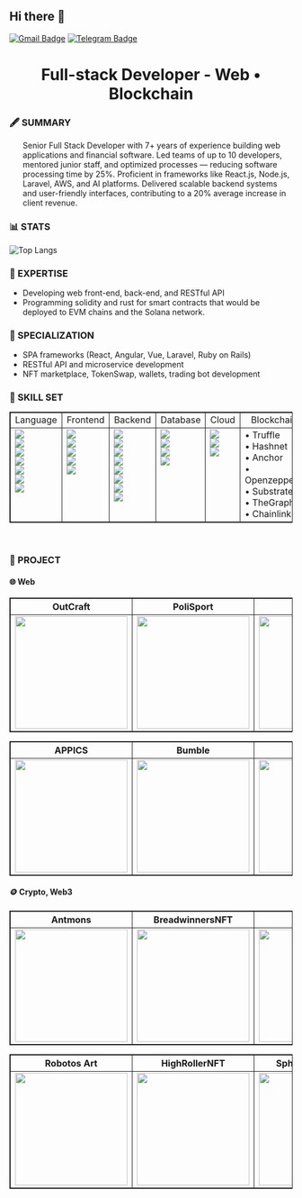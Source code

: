 ## Hi there 👋

[![Gmail Badge](https://img.shields.io/badge/-Gmail-c14438?style=flat-square&logo=Gmail&logoColor=white&link=mailto:cn.corestar@gmail.com)](mailto:KingStar365.21@gmail.com)
[![Telegram Badge](https://img.shields.io/badge/-Telegram-3495eb?style=flat-square&logo=Telegram&logoColor=white&link=https://t.me/proengindev)](https://t.me/proengindev)

<h1 align="center">
  <strong>
    Full-stack Developer - Web • Blockchain
  </strong>
</h2>

<h3><strong>🖋️ SUMMARY</strong></h3>
  <ul>
    <p>
      Senior Full Stack Developer with 7+ years of experience building web applications and financial software. Led teams of up to 10 developers, mentored junior staff, and optimized processes — reducing software processing time by 25%. Proficient in frameworks like React.js, Node.js, Laravel, AWS, and AI platforms. Delivered scalable backend systems and user-friendly interfaces, contributing to a 20% average increase in client revenue.
    </p>
  </ul>

<h3><strong>📊 STATS</strong></h3>
      
![Top Langs](https://github-readme-stats.vercel.app/api/top-langs/?username=prodevcn&hide=TeX&layout=compact&theme=tokyonight)

<h3><strong>🥼 EXPERTISE</strong></h3>
  <ul>
    <li>Developing web front-end, back-end, and RESTful API</li>
    <li>Programming solidity and rust for smart contracts that would be deployed to EVM chains and the Solana network. </li>
  </ul>

<h3><strong>🌟 SPECIALIZATION</strong></h3>
  <ul>
    <li>SPA frameworks (React, Angular, Vue, Laravel, Ruby on Rails)</li>
    <li>RESTful API and microservice development</li>
    <li>NFT marketplace, TokenSwap, wallets, trading bot development</li>
  </ul>
<h3><strong>🔮 SKILL SET</strong></h3>
  <table width="100%" style="border: 1px solid">
    <thead align="center">
      <tr style="border: 1px solid">
        <td style="border: 1px solid">Language</td>
        <td style="border: 1px solid">Frontend</td>
        <td style="border: 1px solid">Backend</td>
        <td style="border: 1px solid">Database</td>
        <td style="border: 1px solid">Cloud</td>
        <td style="border: 1px solid">Blockchain</td>
      </tr>
    </thead>
    <tbody>
      <tr>
        <td valign="top" style="border: 1px solid">
            <img src="https://img.shields.io/badge/JavaScript-323330?style=for-the-badge&logo=javascript&logoColor=F7DF1E" /><br />
            <img src="https://img.shields.io/badge/PHP-777BB4?style=for-the-badge&logo=php&logoColor=white" /><br />
            <img src="https://img.shields.io/badge/Angular-DD0031?style=for-the-badge&logo=angular&logoColor=white" /><br />
            <img src="https://img.shields.io/badge/Python-FFD43B?style=for-the-badge&logo=python&logoColor=blue" /><br />
            <img src="https://img.shields.io/badge/Ruby-CC342D?style=for-the-badge&logo=ruby&logoColor=white" /><br />
            <img src="https://img.shields.io/badge/Rust-black?style=for-the-badge&logo=rust&logoColor=#E57324" /><br />
            <img src="https://img.shields.io/badge/TypeScript-007ACC?style=for-the-badge&logo=typescript&logoColor=white" /><br />
        </td>
        <td valign="top" style="border: 1px solid">
            <img src="https://img.shields.io/badge/Angular-DD0031?style=for-the-badge&logo=angular&logoColor=white" /><br />
            <img src="https://img.shields.io/badge/React-20232A?style=for-the-badge&logo=react&logoColor=61DAFB" /><br />
            <img src="https://img.shields.io/badge/next%20js-000000?style=for-the-badge&logo=nextdotjs&logoColor=white" /><br />
            <img src="https://img.shields.io/badge/Vue%20js-35495E?style=for-the-badge&logo=vuedotjs&logoColor=4FC08D" /><br />
            <img src="https://img.shields.io/badge/Electron-2B2E3A?style=for-the-badge&logo=electron&logoColor=9FEAF9" /><br />
        </td>
         <td valign="top" style="border: 1px solid">
            <img src="https://img.shields.io/badge/Node%20js-339933?style=for-the-badge&logo=nodedotjs&logoColor=white" /><br />
            <img src="https://img.shields.io/badge/PHP-777BB4?style=for-the-badge&logo=php&logoColor=white" /><br />
            <img src="https://img.shields.io/badge/Express%20js-000000?style=for-the-badge&logo=express&logoColor=white" /><br />
            <img src="https://img.shields.io/badge/nestjs-E0234E?style=for-the-badge&logo=nestjs&logoColor=white" /><br />
            <img src="https://img.shields.io/badge/Laravel-FF2D20?style=for-the-badge&logo=laravel&logoColor=whites" /><br />
            <img src="https://img.shields.io/badge/Django-092E20?style=for-the-badge&logo=django&logoColor=green" /><br />
            <img src="https://img.shields.io/badge/.NET-512BD4?style=for-the-badge&logo=dotnet&logoColor=white" /><br />
            <img src="https://img.shields.io/badge/Ruby_on_Rails-CC0000?style=for-the-badge&logo=ruby-on-rails&logoColor=white" /><br />
        </td>
        <td valign="top" style="border: 1px solid">
            <img src="https://img.shields.io/badge/MySQL-005C84?style=for-the-badge&logo=mysql&logoColor=white" /><br />
            <img src="https://img.shields.io/badge/PostgreSQL-316192?style=for-the-badge&logo=postgresql&logoColor=white" /><br />
            <img src="https://img.shields.io/badge/MongoDB-4EA94B?style=for-the-badge&logo=mongodb&logoColor=white" /><br />
            <img src="https://img.shields.io/badge/redis-%23DD0031.svg?&style=for-the-badge&logo=redis&logoColor=white" /><br />
        </td>
        <td valign="top" style="border: 1px solid">
            <img src="https://img.shields.io/badge/Amazon_AWS-FF9900?style=for-the-badge&logo=amazonaws&logoColor=white" /><br />
            <img src="https://img.shields.io/badge/firebase-ffca28?style=for-the-badge&logo=firebase&logoColor=black" /><br />
            <img src="https://img.shields.io/badge/microsoft%20azure-0089D6?style=for-the-badge&logo=microsoft-azure&logoColor=white" /><br />
        </td>
        <td valign="top" style="border: 1px solid">
            • Truffle<br />
            • Hashnet<br />
            • Anchor<br />
            • Openzeppelin<br />
            • Substrate<br />
            • TheGraph<br />
            • Chainlink<br />
        </td>
      </tr>
    </tbody>
  </table>
</p>
<br />
<h3><strong>🔖 PROJECT</strong></h3>
  <h4><strong>🌐 Web</strong></h4>
  <table align="center" style="border: 1px solid">
    <thead align="center">
      <tr align="center">
        <th align="center" style="border: 1px solid">OutCraft</th>
        <th align="center" style="border: 1px solid">PoliSport</th>
        <th align="center" style="border: 1px solid">Ryan LLC</th>
        <th align="center" style="border: 1px solid">Glassbororentals</th>
      </tr>
    </thead>
    <tbody align="center">
      <tr>
        <td style="border: 1px solid">
          <a href="https://www.outcraft.agency/">
            <img src="./img/web/OutCraft_web.jpg" width="200">
          </a>
        </td>
        <td style="border: 1px solid">
          <a href="https://polisport.com/">
            <img src="./img/web/polispot_web.jpg" width="200">
          </a>
        </td>
        <td style="border: 1px solid">
          <a href="https://ryan.com/">
            <img src="./img/web/Ryan LLC_web.jpg" width="200">
          </a>
        </td>
        <td style="border: 1px solid">
          <a href="https://glassbororentals.com/en/">
            <img src="./img/web/Glassboro_web.jpg" width="200">
          </a>
        </td>
      </tr>
    </table>
    <table align="center" style="border: 1px solid">
      <thead align="center">
        <tr align="center">
          <th align="center" style="border: 1px solid">APPICS</th>
          <th align="center" style="border: 1px solid">Bumble</th>
          <th align="center" style="border: 1px solid">Payeer</th>
          <th align="center" style="border: 1px solid">Singlife</th>
        </tr>
      </thead>
      <tbody>
        <tr>
          <td style="border: 1px solid">
            <a href="https://appics.com/">
              <img src="./img/web/appics_web.jpg" width="200">
            </a>
          </td>
          <td style="border: 1px solid">
            <a href="https://bumble.com/">
              <img src="./img/web/bumble_web.jpg" width="200">
            </a>
          </td>
          <td style="border: 1px solid">
            <a href="https://payeer.com/en/">
              <img src="./img/web/payeer_web.jpg" width="200">
            </a>
          </td>
          <td style="border: 1px solid">
            <a href="https://singlife.com/en">
              <img src="./img/web/singlife_web.jpg" width="200">
            </a>
          </td>
        </tr>
      </tbody>
    </table>
  <h4><strong>🪙 Crypto, Web3</strong></h4>
    <table align="center" style="border: 1px solid">
      <thead align="center">
        <tr align="center">
          <th align="center" style="border: 1px solid">Antmons</th>
          <th align="center" style="border: 1px solid">BreadwinnersNFT</th>
          <th align="center" style="border: 1px solid">EZ.NFT</th>
          <th align="center" style="border: 1px solid">Riot Racers</th>
        </tr>
      </thead>
      <tbody align="center">
        <tr>
          <td style="border: 1px solid">
            <a href="https://antmons.com/">
              <img src="./img/web3/antmons.jpg" width="200">
            </a>
          </td>
          <td style="border: 1px solid">
            <a href="https://breadwinnersnft.io">
              <img src="./img/web3/breadwinner.jpg" width="200">
            </a>
          </td>
          <td style="border: 1px solid">
            <a href="https://ez-nft.io/">
              <img src="./img/web3/ez.jpg" width="200">
            </a>
          </td>
          <td style="border: 1px solid">
            <a href="https://riotracers.com/">
              <img src="./img/web3/riot.jpg" width="200">
            </a>
          </td>
        </tr>
      </tbody>
    </table>
    <table align="center" style="border: 1px solid">
      <thead align="center">
        <tr align="center">
          <th align="center" style="border: 1px solid">Robotos Art</th>
          <th align="center" style="border: 1px solid">HighRollerNFT</th>
          <th align="center" style="border: 1px solid">Spherium.finance</th>
          <th align="center" style="border: 1px solid">Tired Troop</th>
        </tr>
      </thead>
      <tbody align="center">
        <tr>
          <td style="border: 1px solid">
            <a href="https://robotos.art">
              <img src="./img/web3/robotos.jpg" width="200">
            </a>
          </td>
          <td style="border: 1px solid">
            <a href="https://highrollersnft.com/">
              <img src="./img/web3/rollers.jpg" width="200">
            </a>
          </td>
          <td style="border: 1px solid">
            <a href="https://spherium.finance/">
              <img src="./img/web3/spherium.jpg" width="200">
            </a>
          </td>
          <td style="border: 1px solid">
            <a href="https://tiredtroop.io/">
              <img src="./img/web3/tired.jpg" width="200">
            </a>
          </td>
        </tr>
      </tbody>
    </table>
